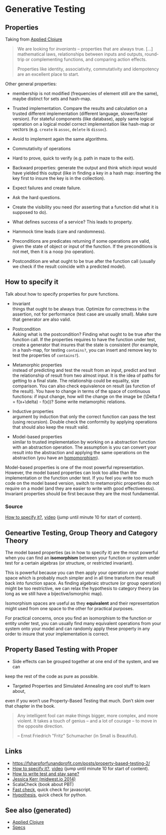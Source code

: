 # Generative Testing

## Properties

Taking from [Applied Clojure](./20200430155637-applied_clojure.md)

> We are looking for *invariants* – properties that are always true.
> \[…\] mathematical laws, relationships between inputs and outputs,
> round-trip or complementing functions, and comparing action effects.
> 
> Properties like identity, associativity, commutativity and idempotency
> are an excellent place to start.

Other general properties:

  - membership is not modified (frequencies of element still are the
    same), maybe distinct for sets and hash-map.

  - Trusted implementation. Compare the results and calculation on a
    trusted different implementation (different language, slower/faster
    version). For stateful components (like database), apply same
    logical operation on a logical model correct implementation like
    hash-map or vectors (e.g. `create` is `assoc`, `delete` is
    `dissoc`).

  - Avoid to implement again the same algorithms.

  - Commutativity of operations

  - Hard to prove, quick to verify (e.g. path in maze to the exit).

  - Backward properties: generate the output and think which input would
    have yielded this output (like in finding a key in a hash map:
    inserting the key first to insure the key is in the collection).

  - Expect failures and create failure.

  - Ask the hard questions.

  - Create the visibility you need (for asserting that a function did
    what it is supposed to do).

  - What defines success of a service? This leads to property.

  - Hammock time leads (care and randomness).

  - Preconditions are predicates returning if some operations are valid,
    given the state of object or input of the function. If the
    preconditions is not met, then it is a noop (no operation).

  - Postcondition are what ought to be true after the function call
    (usually we check if the result coincide with a predicted model).

## How to specify it

Talk about how to specify properties for pure functions.

  - Invariant  
    things that ought to be always true. Optimize for correctness in the
    assertion, not for performance (test case are usually small). Make
    sure that generator are also valid.

  - Postcondition  
    Asking what is the postcondition? Finding what ought to be true
    after the function call. If the properties requires to have the
    function under test, create a generator that insures that the state
    is consistent (for example, in a hash-map, for testing `contains?`,
    you can insert and remove key to test the properties of
    `contains?`).

  - Metamorphic properties  
    instead of predicting and test the result from an input, predict and
    test the relationship of result from two almost input. It is the
    idea of paths for getting to a final state. The relationship could
    be equality, size comparison. You can also check equivalence on
    result (as function of the result). You have to change in terms of
    the space of continuous functions: if input change, how will the
    change on the image be \(\Delta f = f(x+\delta) - f(x)\)? Some write
    metamorphic relations.

  - Inductive properties  
    argument by induction that only the correct function can pass the
    test (using recursion). Double check the conformity by applying
    operations that should also keep the result valid.

  - Model-based properties  
    similar to trusted implementation by working on a abstraction
    function with an abstraction operation. The assumption is you can
    convert your result into the abstraction and applying the same
    operations on the abstraction (you have an
    [homomorphism](https://en.wikipedia.org/wiki/Homomorphism)).

Model-based properties is one of the most powerful representation.
However, the model based properties can look too alike than the
implementation or the function under test. If you feel you write too
much code on the model based version, switch to metamorphic properties
do not require on a model (and they are easier to write with good
effectiveness). Invariant properties should be first because they are
the most fundamental.

### Source

[How to specify
it?](https://www.tfp2019.org/resources/tfp2019-how-to-specify-it.pdf),
[video](https://www.youtube.com/watch?v=G0NUOst-53U) (jump until minute
10 for start of content).

## Geneartive Testing, Group Theory and Category Theory

The model based properties (as in how to specify it) are the most
powerful when you can find an **isomorphism** between your function or
system under test for a certain algebras (or structure, or restricted
invariant).

This is powerful because you can then apply your operation on your model
space which is probably much simpler and in all time transform the
result back into function space. As finding algebraic structure (or
group operation) might be too restrictive, we can relax the hypothesis
to category theory (as long as we still have a bijective/ismorphic map).

Isomorphism spaces are useful as they **equivalent** and their
representation might used from one space to the other for practical
purposes.

For practical concerns, once you find an isomorphism to the function or
entity under test, you can usually find many equivalent operations from
your system onto your model and can randomly apply these property in any
order to insure that your implementation is correct.

## Property Based Testing with Proper

  - Side effects can be grouped together at one end of the system, and
    we can

keep the rest of the code as pure as possible.

  - Targeted Properties and Simulated Annealing are cool stuff to learn
    about,

even if you won’t use Property-Based Testing that much. Don’t skim over
that chapter in the book.

> Any intelligent fool can make things bigger, more complex, and more
> violent. It takes a touch of genius – and a lot of courage – to move
> in the opposite direction.
> 
> – Ernst Friedrich "Fritz" Schumacher (in Small is Beautiful).

## Links

  - <https://fsharpforfunandprofit.com/posts/property-based-testing-2/>
  - [How to specify
    it?](https://www.tfp2019.org/resources/tfp2019-how-to-specify-it.pdf),
    [video](https://www.youtube.com/watch?v=G0NUOst-53U) (jump until
    minute 10 for start of content).
  - [How to write test and stay
    sane?](https://www.youtube.com/watch?v=zi0rHwfiX1Q)
  - [Jessica Kerr
    (midwest.io 2014)](https://www.youtube.com/watch?v=shngiiBfD80)
  - ScalaCheck (book about PBT)
  - [Fast check](https://github.com/dubzzz/fast-check), quick check for
    javascript.
  - [Hypothesis](https://hypothesis.works/articles/), quick check for
    python.

## See also (generated)

  - [Applied Clojure](./20200430155637-applied_clojure.md)
  - [Specs](./20200430235013-specs.md)
